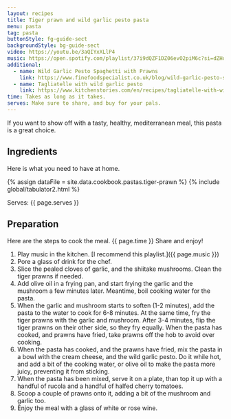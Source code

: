 ```yaml
---
layout: recipes
title: Tiger prawn and wild garlic pesto pasta
menu: pasta
tag: pasta
buttonStyle: fg-guide-sect
backgroundStyle: bg-guide-sect
video: https://youtu.be/3aQIYxXLlP4
music: https://open.spotify.com/playlist/37i9dQZF1DZ06evO2piM6c?si=dZHuHcdOQLacrYrR7N5_Yg
additional:
  - name: Wild Garlic Pesto Spaghetti with Prawns
    link: https://www.finefoodspecialist.co.uk/blog/wild-garlic-pesto-spaghetti-with-prawns
  - name: Tagliatelle with wild garlic pesto
    link: https://www.kitchenstories.com/en/recipes/tagliatelle-with-wild-garlic-pesto
time: Takes as long as it takes.
serves: Make sure to share, and buy for your pals.
---
```


If you want to show off with a tasty, healthy, mediterranean meal, this pasta is a great choice.
<!-- excerpt-end -->

## Ingredients

Here is what you need to have at home.

{% assign dataFile = site.data.cookbook.pastas.tiger-prawn %}
{% include global/tabulator2.html %}


Serves: {{ page.serves }}

## Preparation

Here are the steps to cook the meal. {{ page.time }} Share and enjoy!

1. Play music in the kitchen. [I recommend this playlist.]({{ page.music }})
2. Pore a glass of drink for the chef.
3. Slice the pealed cloves of garlic, and the shiitake mushrooms. Clean the tiger prawns if needed.
4. Add olive oil in a frying pan, and start frying the garlic and the mushroom a few minutes later. Meantime, boil cooking water for the pasta.
5. When the garlic and mushroom starts to soften (1-2 minutes), add the pasta to the water to cook for 6-8 minutes. At the same time, fry the tiger prawns with the garlic and mushroom. After 3-4 minutes, flip the tiger prawns on their other side, so they fry equally. When the pasta has cooked, and prawns have fried, take prawns off the hob to avoid over cooking.
6. When the pasta has cooked, and the prawns have fried, mix the pasta in a bowl with the cream cheese, and the wild garlic pesto. Do it while hot, and add a bit of the cooking water, or olive oil to make the pasta more juicy, preventing it from sticking.
7. When the pasta has been mixed, serve it on a plate, than top it up with a handful of rucola and a handful of halfed cherry tomatoes.
8. Scoop a couple of prawns onto it, adding a bit of the mushroom and garlic too.
9. Enjoy the meal with a glass of white or rose wine.